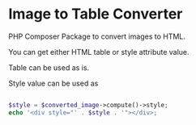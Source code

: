 # Image to Table Converter

PHP Composer Package to convert images to HTML.

You can get either HTML table or style attribute value.

Table can be used as is.

Style value can be used as 

```php

$style = $converted_image->compute()->style;
echo '<div style="' . $style . '"></div>;

```
